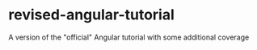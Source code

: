 # revised-angular-tutorial
A version of the "official" Angular tutorial with some additional coverage
